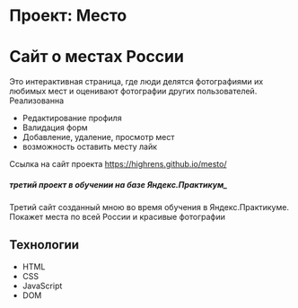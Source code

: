 # Проект: Место


# Сайт о местах России
Это интерактивная страница, где люди делятся фотографиями их любимых мест и оценивают фотографии других пользователей.
Реализованна
- Редактирование профиля
- Валидация форм
- Добавление, удаление, просмотр мест
- возможность оставить месту лайк

Ссылка на сайт проекта https://highrens.github.io/mesto/

##### третий проект в обучении на базе Яндекс.Практикум_
Третий сайт созданный мною во время обучения в Яндекс.Практикуме.
Покажет места по всей России и красивые фотографии
## Технологии
- HTML
- CSS
- JavaScript
- DOM